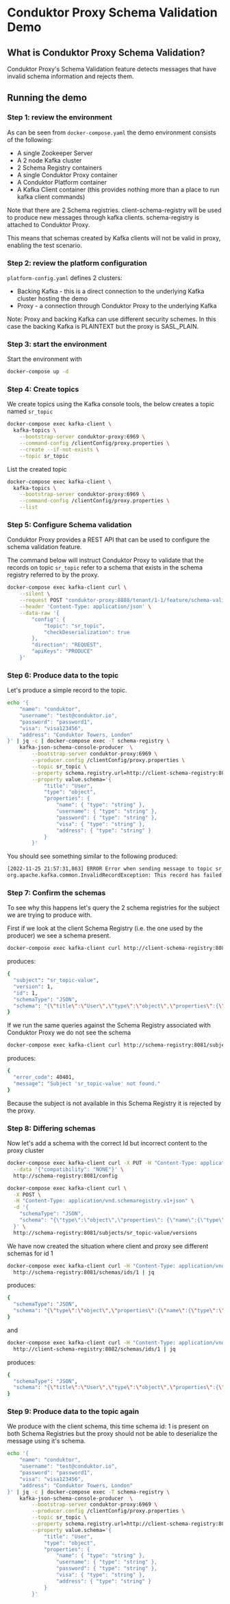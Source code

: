 # Conduktor Proxy Schema Validation Demo

## What is Conduktor Proxy Schema Validation?

Conduktor Proxy's Schema Validation feature detects messages that have invalid schema information and rejects them. 

## Running the demo

### Step 1: review the environment

As can be seen from `docker-compose.yaml` the demo environment consists of the following:

* A single Zookeeper Server
* A 2 node Kafka cluster
* 2 Schema Registry containers
* A single Conduktor Proxy container
* A Conduktor Platform container
* A Kafka Client container (this provides nothing more than a place to run kafka client commands)

Note that there are 2 Schema registries. client-schema-registry will be used to produce new messages through kafka clients. schema-registry is attached to Conduktor Proxy.

This means that schemas created by Kafka clients will not be valid in proxy, enabling the test scenario.

### Step 2: review the platform configuration

`platform-config.yaml` defines 2 clusters:

* Backing Kafka - this is a direct connection to the underlying Kafka cluster hosting the demo
* Proxy - a connection through Conduktor Proxy to the underlying Kafka

Note: Proxy and backing Kafka can use different security schemes. 
In this case the backing Kafka is PLAINTEXT but the proxy is SASL_PLAIN.

### Step 3: start the environment

Start the environment with

```bash
docker-compose up -d
```

### Step 4: Create topics

We create topics using the Kafka console tools, the below creates a topic named `sr_topic`

```bash
docker-compose exec kafka-client \
  kafka-topics \
    --bootstrap-server conduktor-proxy:6969 \
    --command-config /clientConfig/proxy.properties \
    --create --if-not-exists \
    --topic sr_topic
```

List the created topic

```bash
docker-compose exec kafka-client \
  kafka-topics \
    --bootstrap-server conduktor-proxy:6969 \
    --command-config /clientConfig/proxy.properties \
    --list
```

### Step 5: Configure Schema validation

Conduktor Proxy provides a REST API that can be used to configure the schema validation feature. 

The command below will instruct Conduktor Proxy to validate that the records on topic `sr_topic` refer to a schema that exists in the schema registry referred to by the proxy. 

```bash
docker-compose exec kafka-client curl \
    --silent \
    --request POST "conduktor-proxy:8888/tenant/1-1/feature/schema-validation" \
    --header 'Content-Type: application/json' \
    --data-raw '{
        "config": { 
            "topic": "sr_topic",
            "checkDeserialization": true
        },
        "direction": "REQUEST",
        "apiKeys": "PRODUCE"
    }'
```

### Step 6: Produce data to the topic

Let's produce a simple record to the topic.

```bash
echo '{ 
    "name": "conduktor",
    "username": "test@conduktor.io",
    "password": "password1",
    "visa": "visa123456",
    "address": "Conduktor Towers, London" 
}' | jq -c | docker-compose exec -T schema-registry \
    kafka-json-schema-console-producer  \
        --bootstrap-server conduktor-proxy:6969 \
        --producer.config /clientConfig/proxy.properties \
        --topic sr_topic \
        --property schema.registry.url=http://client-schema-registry:8082 \
        --property value.schema='{ 
            "title": "User",
            "type": "object",
            "properties": { 
                "name": { "type": "string" },
                "username": { "type": "string" },
                "password": { "type": "string" },
                "visa": { "type": "string" },
                "address": { "type": "string" } 
            } 
        }'
```

You should see something similar to the following produced:

```bash
[2022-11-25 21:57:31,863] ERROR Error when sending message to topic sr_topic with key: null, value: 136 bytes with error: (org.apache.kafka.clients.producer.internals.ErrorLoggingCallback)
org.apache.kafka.common.InvalidRecordException: This record has failed the validation on broker and hence will be rejected.
```

### Step 7: Confirm the schemas

To see why this happens let's query the 2 schema registries for the subject we are trying to produce with.

First if we look at the client Schema Registry (i.e. the one used by the producer) we see a schema present.

```bash
docker-compose exec kafka-client curl http://client-schema-registry:8082/subjects/sr_topic-value/versions/1 | jq
```

produces:

```bash
{
  "subject": "sr_topic-value",
  "version": 1,
  "id": 1,
  "schemaType": "JSON",
  "schema": "{\"title\":\"User\",\"type\":\"object\",\"properties\":{\"name\":{\"type\":\"string\"},\"username\":{\"type\":\"string\"},\"password\":{\"type\":\"string\"},\"visa\":{\"type\":\"string\"},\"address\":{\"type\":\"string\"}}}"
}
```

If we run the same queries against the Schema Registry associated with Conduktor Proxy we do not see the schema

```bash
docker-compose exec kafka-client curl http://schema-registry:8081/subjects/sr_topic-value/versions/1 | jq
```

produces:

```bash
{
  "error_code": 40401,
  "message": "Subject 'sr_topic-value' not found."
}
```

Because the subject is not available in this Schema Registry it is rejected by the proxy.

### Step 8: Differing schemas

Now let's add a schema with the correct Id but incorrect content to the proxy cluster

```bash
docker-compose exec kafka-client curl -X PUT -H "Content-Type: application/vnd.schemaregistry.v1+json" \
  --data '{"compatibility": "NONE"}' \
  http://schema-registry:8081/config
```

```bash
docker-compose exec kafka-client curl \
  -X POST \
  -H "Content-Type: application/vnd.schemaregistry.v1+json" \
  -d '{
	"schemaType": "JSON",
	"schema": "{\"type\":\"object\",\"properties\": {\"name\":{\"type\":\"integer\"}},\"additionalProperties\": false}"
  }' \
  http://schema-registry:8081/subjects/sr_topic-value/versions     
```

We have now created the situation where client and proxy see different schemas for id 1

```bash
docker-compose exec kafka-client curl -H "Content-Type: application/vnd.schemaregistry.v1+json" \
  http://schema-registry:8081/schemas/ids/1 | jq
```

produces:

```bash
{
  "schemaType": "JSON",
  "schema": "{\"type\":\"object\",\"properties\":{\"name\":{\"type\":\"string\"}}}"
}
```

and

```bash
docker-compose exec kafka-client curl -H "Content-Type: application/vnd.schemaregistry.v1+json" \
  http://client-schema-registry:8082/schemas/ids/1 | jq
```

produces:

```bash
{
  "schemaType": "JSON",
  "schema": "{\"title\":\"User\",\"type\":\"object\",\"properties\":{\"name\":{\"type\":\"string\"},\"username\":{\"type\":\"string\"},\"password\":{\"type\":\"string\"},\"visa\":{\"type\":\"string\"},\"address\":{\"type\":\"string\"}}}"
}
```

### Step 9: Produce data to the topic again

We produce with the client schema, this time schema id: 1 is present on both Schema Registries but the proxy should not be able to deserialize the message using it's schema.

```bash
echo '{ 
    "name": "conduktor",
    "username": "test@conduktor.io",
    "password": "password1",
    "visa": "visa123456",
    "address": "Conduktor Towers, London" 
}' | jq -c | docker-compose exec -T schema-registry \
    kafka-json-schema-console-producer  \
        --bootstrap-server conduktor-proxy:6969 \
        --producer.config /clientConfig/proxy.properties \
        --topic sr_topic \
        --property schema.registry.url=http://client-schema-registry:8082 \
        --property value.schema='{ 
            "title": "User",
            "type": "object",
            "properties": { 
                "name": { "type": "string" },
                "username": { "type": "string" },
                "password": { "type": "string" },
                "visa": { "type": "string" },
                "address": { "type": "string" } 
            } 
        }'
```

